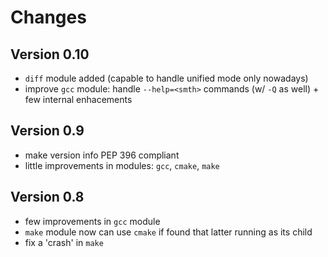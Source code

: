 Changes
=======

Version 0.10
------------

* `diff` module added (capable to handle unified mode only nowadays)
* improve `gcc` module: handle `--help=<smth>` commands (w/ `-Q` as well) +
  few internal enhacements


Version 0.9
-----------

* make version info PEP 396 compliant
* little improvements in modules: `gcc`, `cmake`, `make`


Version 0.8
-----------

* few improvements in `gcc` module
* `make` module now can use `cmake` if found that latter running as its child
* fix a 'crash' in `make`
